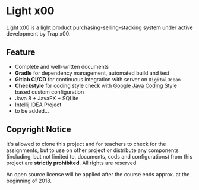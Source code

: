 # Light x00



Light x00 is a light product purchasing-selling-stacking system under active development by Trap x00.

## Feature

- Complete and well-written documents
- **Gradle** for dependency management, automated build and test 
- **Gitlab CI/CD** for continuous integration with server on `DigitalOcean`
- **Checkstyle** for coding style check with [Google Java Coding Style](http://google.github.io/styleguide/javaguide.html) based custom configuration
- Java 8 + JavaFX + SQLite
- Intellij IDEA Project
- to be added...

## Copyright Notice

It's allowed to clone this project and for teachers to check for the assignments, but to use on other project or distribute any components (including, but not limited to, documents, cods and configurations) from this project are **strictly prohibited**. All rights are reserved.

An open source license will be applied after the course ends approx. at the beginning of 2018.